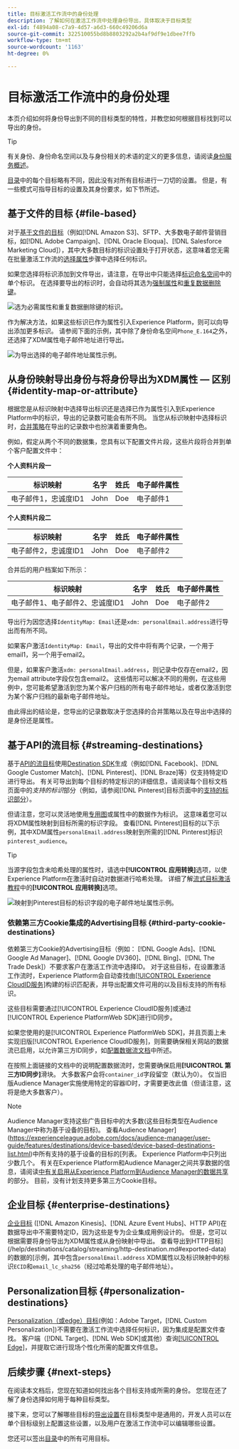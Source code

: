 ```yaml
---
title: 目标激活工作流中的身份处理
description: 了解如何在激活工作流中处理身份导出，具体取决于目标类型
exl-id: f4894a08-c7a9-4d57-a6d3-660c49206d6a
source-git-commit: 322510055bd8b8803292a2b4af9df9e1dbee7ffb
workflow-type: tm+mt
source-wordcount: '1163'
ht-degree: 0%

---
```


# 目标激活工作流中的身份处理

本页介绍如何将身份导出到不同的目标类型的特性，并教您如何根据目标找到可以导出的身份。

>[!TIP]
>
> 有关身份、身份命名空间以及与身份相关的术语的定义的更多信息，请阅读[身份服务概述](/help/identity-service/home.md)。

[目录](/help/destinations/catalog/overview.md)中的每个目标略有不同，因此没有对所有目标进行一刀切的设置。 但是，有一些模式可指导目标的设置及其身份要求，如下节所述。

## 基于文件的目标 {#file-based}

对于[基于文件的目标](/help/destinations/destination-types.md#file-based)（例如[!DNL Amazon S3]、SFTP、大多数电子邮件营销目标，如[!DNL Adobe Campaign]、[!DNL Oracle Eloqua]、[!DNL Salesforce Marketing Cloud]），其中大多数目标的标识设置处于打开状态，这意味着您无需在批量激活工作流的[选择属性](/help/destinations/ui/activate-batch-profile-destinations.md#select-attributes)步骤中选择任何标识。

如果您选择将标识添加到文件导出，请注意，在导出中只能选择[标识命名空间](/help/identity-service/features/identity-graph-viewer.md#access-identity-graph-viewer)中的单个标识。 在选择要导出的标识时，会自动将其选为[强制属性](/help/destinations/ui/activate-batch-profile-destinations.md#mandatory-attributes)和[重复数据删除键](/help/destinations/ui/activate-batch-profile-destinations.md#deduplication-keys)。

![选为必需属性和重复数据删除键的标识。](/help/destinations/assets/how-destinations-work/selected-identity.png)

作为解决方法，如果这些标识已作为属性引入Experience Platform，则可以向导出添加更多标识。 请参阅下面的示例，其中除了身份命名空间`Phone_E.164`之外，还选择了XDM属性电子邮件地址进行导出。

![为导出选择的电子邮件地址属性示例。](/help/destinations/assets/how-destinations-work/email-selected.png)

## 从身份映射导出身份与将身份导出为XDM属性 — 区别 {#identity-map-or-attribute}

根据您是从标识映射中选择导出标识还是选择已作为属性引入到Experience Platform中的标识，导出的记录数可能会有所不同。 当您从标识映射中选择标识时，[合并策略](/help/profile/merge-policies/overview.md)在导出的记录数中也扮演着重要角色。

例如，假定从两个不同的数据集，您具有以下配置文件片段，这些片段将合并到单个客户配置文件中：

**个人资料片段一**

| 标识映射 | 名字 | 姓氏 | 电子邮件属性 |
|---------|----------|---------|--------|
| 电子邮件1，忠诚度ID1 | John | Doe | 电子邮件1 |


**个人资料片段二**

| 标识映射 | 名字 | 姓氏 | 电子邮件属性 |
|---------|----------|---------|--------|
| 电子邮件2，忠诚度ID1 | John | Doe | 电子邮件2 |

合并后的用户档案如下所示：

| 标识映射 | 名字 | 姓氏 | 电子邮件属性 |
|---------|----------|---------|--------|
| 电子邮件1、电子邮件2、忠诚度ID1 | John | Doe | 电子邮件2 |

导出行为因您选择`IdentityMap: Email`还是`xdm: personalEmail.address`进行导出而有所不同。

如果客户激活`IdentityMap: Email`，导出的文件中将有两个记录，一个用于email1，另一个用于email2。

但是，如果客户激活`xdm: personalEmail.address`，则记录中仅存在email2，因为email attribute字段仅包含email2。 这些情形可以解决不同的用例，在这些用例中，您可能希望激活到您为某个客户归档的所有电子邮件地址，或者仅激活到您为某个客户归档的最新电子邮件地址。

由此得出的结论是，您导出的记录数取决于您选择的合并策略以及在导出中选择的是身份还是属性。

## 基于API的流目标 {#streaming-destinations}

基于[API的流目标](/help/destinations/destination-types.md#streaming-destination)使用[Destination SDK](/help/destinations/destination-sdk/overview.md)生成（例如[!DNL Facebook]、[!DNL Google Customer Match]、[!DNL Pinterest]、[!DNL Braze]等）仅支持特定ID进行导出。 有关可导出到每个目标的特定标识的详细信息，请阅读每个目标文档页面中的&#x200B;*支持的标识*&#x200B;部分（例如，请参阅[!DNL Pinterest]目标页面中的[支持的标识部分](/help/destinations/catalog/advertising/pinterest.md)）。

但请注意，您可以灵活地使用[专用图](/help/profile/merge-policies/overview.md#id-stitching)或属性中的数据作为标识。 这意味着您可以将XDM属性映射到目标所需的标识字段。 查看[!DNL Pinterest]目标的以下示例，其中XDM属性`personalEmail.address`映射到所需的[!DNL Pinterest]标识`pinterest_audience`。

>[!TIP]
>
>当源字段包含未哈希处理的属性时，请选中&#x200B;**[!UICONTROL 应用转换]**&#x200B;选项，以使Experience Platform在激活时自动对数据进行哈希处理。 详细了解[流式目标激活教程](/help/destinations/ui/activate-segment-streaming-destinations.md#apply-transformation)中的&#x200B;**[!UICONTROL 应用转换]**&#x200B;选项。

![映射到Pinterest目标的标识字段的电子邮件地址属性示例。](/help/destinations/assets/how-destinations-work/email-mapped-to-identity.png)

### 依赖第三方Cookie集成的Advertising目标 {#third-party-cookie-destinations}

依赖第三方Cookie的Advertising目标（例如： [!DNL Google Ads]、[!DNL Google Ad Manager]、[!DNL Google DV360]、[!DNL Bing]、[!DNL The Trade Desk]）不要求客户在激活工作流中选择ID。 对于这些目标，在设置激活工作流时，Experience Platform会自动查找由[[!UICONTROL Experience CloudID服务]](https://experienceleague.adobe.com/docs/id-service/using/intro/overview.html?lang=zh-Hans)构建的标识匹配表，并导出配置文件可用的以及目标支持的所有标识。

这些目标需要通过[!UICONTROL Experience CloudID服务]或通过[!UICONTROL Experience PlatformWeb SDK]进行ID同步。

如果您使用的是[!UICONTROL Experience PlatformWeb SDK]，并且页面上未实现旧版[!UICONTROL Experience CloudID服务]，则需要确保相关网站的数据流已启用，以允许第三方ID同步，如[配置数据流文档](/help/datastreams/configure.md#create)中所述。

在按照上面链接的文档中的说明配置数据流时，您需要确保启用&#x200B;**[!UICONTROL 第三方ID同步]**&#x200B;滑块。 大多数客户会将`container_id`字段留空（默认为0）。 仅当旧版Audience Manager实施使用特定的容器ID时，才需要更改此值（但请注意，这将是绝大多数客户）。

>[!NOTE]
>
>Audience Manager支持这些广告目标中的大多数(这些目标类型在Audience Manager中称为基于设备的目标)。 查看Audience Manager](https://experienceleague.adobe.com/docs/audience-manager/user-guide/features/destinations/device-based/device-based-destinations-list.html)中所有支持的基于设备的目标的[列表。 Experience Platform中只列出少数几个。 有关在Experience Platform和Audience Manager之间共享数据的信息，请阅读[中有关启用从Experience Platform到Audience Manager的数据共享](https://experienceleague.adobe.com/docs/audience-manager/user-guide/implementation-integration-guides/integration-experience-platform/aam-aep-audience-sharing.html#enable-aep-to-aam-data)的部分。 目前，没有计划支持更多第三方Cookie目标。

## 企业目标 {#enterprise-destinations}

[企业目标](/help/destinations/destination-types.md#advanced-enterprise-destinations) ([!DNL Amazon Kinesis]、[!DNL Azure Event Hubs]、HTTP API)在数据导出中不需要特定ID，因为这些是专为企业集成用例设计的。 但是，您可以根据需要将身份导出为XDM属性或从身份映射中导出。 查看导出到HTTP目标](/help/destinations/catalog/streaming/http-destination.md#exported-data)的数据的[示例，其中包含`personalEmail.address` XDM属性以及标识映射中的标识`ECID`和`email_lc_sha256`（经过哈希处理的电子邮件地址）。

## Personalization目标 {#personalization-destinations}

[Personalization（或edge）目标](/help/destinations/destination-types.md#edge-personalization-destinations)(例如：Adobe Target，[!DNL Custom Personalization])不需要在激活工作流中选择任何标识，因为集成是配置文件查找。 客户端（[!DNL Target]、[!DNL Web SDK]或其他）查询[[!UICONTROL Edge]](/help/collection/home.md#edge)，并提取它进行现场个性化所需的配置文件信息。

<!--
![Table with all supported identities](/help/destinations/assets/how-destinations-work/identities-table.png)

-->

## 后续步骤 {#next-steps}

在阅读本文档后，您现在知道如何找出各个目标支持或所需的身份。 您现在还了解了身份选择如何用于每种目标类型。

接下来，您可以了解哪些目标的[导出设置](/help/destinations/how-destinations-work/destinations-configurations.md)在目标类型中是通用的，开发人员可以在单个目标级别上配置这些设置，以及用户在激活工作流中可以编辑哪些设置。

您还可以签出[目录](/help/destinations/catalog/overview.md)中的所有可用目标。

